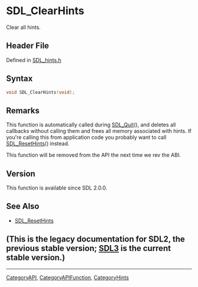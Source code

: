 # SDL_ClearHints

Clear all hints.

## Header File

Defined in [SDL_hints.h](https://github.com/libsdl-org/SDL/blob/SDL2/include/SDL_hints.h)

## Syntax

```c
void SDL_ClearHints(void);
```

## Remarks

This function is automatically called during [SDL_Quit](SDL_Quit)(), and
deletes all callbacks without calling them and frees all memory associated
with hints. If you're calling this from application code you probably want
to call [SDL_ResetHints](SDL_ResetHints)() instead.

This function will be removed from the API the next time we rev the ABI.

## Version

This function is available since SDL 2.0.0.

## See Also

- [SDL_ResetHints](SDL_ResetHints)


## (This is the legacy documentation for SDL2, the previous stable version; [SDL3](https://wiki.libsdl.org/SDL3/) is the current stable version.)



----
[CategoryAPI](CategoryAPI), [CategoryAPIFunction](CategoryAPIFunction), [CategoryHints](CategoryHints)

